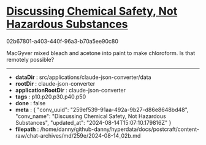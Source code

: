 # [Discussing Chemical Safety, Not Hazardous Substances](https://claude.ai/chat/259ef539-91aa-492a-9b27-d86e8648bd48)

02b67801-a403-440f-96a3-b70a5ee90c80

MacGyver mixed bleach and acetone into paint to make chloroform. Is that remotely possible?

---

* **dataDir** : src/applications/claude-json-converter/data
* **rootDir** : claude-json-converter
* **applicationRootDir** : claude-json-converter
* **tags** : p10.p20.p30.p40.p50
* **done** : false
* **meta** : {
  "conv_uuid": "259ef539-91aa-492a-9b27-d86e8648bd48",
  "conv_name": "Discussing Chemical Safety, Not Hazardous Substances",
  "updated_at": "2024-08-14T15:07:10.179816Z"
}
* **filepath** : /home/danny/github-danny/hyperdata/docs/postcraft/content-raw/chat-archives/md/259e/2024-08-14_02b.md